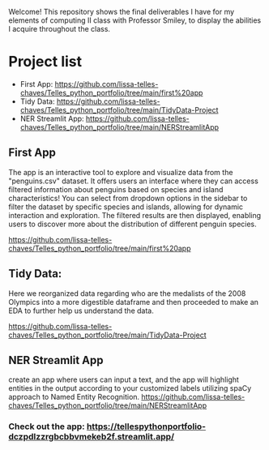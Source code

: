 Welcome! This repository shows the final deliverables I have for my elements of computing II class with Professor Smiley, to display the abilities I acquire throughout the class. 
# Project list
- First App:
  https://github.com/lissa-telles-chaves/Telles_python_portfolio/tree/main/first%20app
- Tidy Data: https://github.com/lissa-telles-chaves/Telles_python_portfolio/tree/main/TidyData-Project
-  NER Streamlit App: https://github.com/lissa-telles-chaves/Telles_python_portfolio/tree/main/NERStreamlitApp
  
## First App
The app is an interactive tool to explore and visualize data from the "penguins.csv" dataset. It offers users an interface where they can access filtered information about penguins based on species and island characteristics!
You can select from dropdown options in the sidebar to filter the dataset by specific species and islands, allowing for dynamic interaction and exploration. The filtered results are then displayed, enabling users to discover more about the distribution of different penguin species.

https://github.com/lissa-telles-chaves/Telles_python_portfolio/tree/main/first%20app

## Tidy Data:
Here we reorganized data regarding who are the medalists of the 2008 Olympics into a more digestible dataframe and then proceeded to make an EDA to further help us understand the data. 

https://github.com/lissa-telles-chaves/Telles_python_portfolio/tree/main/TidyData-Project

## NER Streamlit App
create an app where users can input a text, and the app will highlight entities in the output according to your customized labels utilizing spaCy approach to Named Entity Recognition.
https://github.com/lissa-telles-chaves/Telles_python_portfolio/tree/main/NERStreamlitApp
### Check out the app: https://tellespythonportfolio-dczpdlzzrgbcbbvmekeb2f.streamlit.app/


